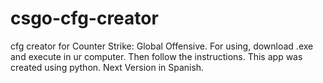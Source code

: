 # csgo-cfg-creator
cfg creator for Counter Strike: Global Offensive.
For using, download .exe and execute in ur computer. Then follow the instructions.
This app was created using python.
Next Version in Spanish.
